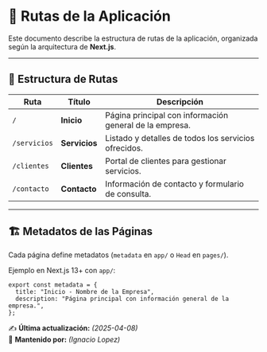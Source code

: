 # 📍 Rutas de la Aplicación

Este documento describe la estructura de rutas de la aplicación, organizada según la arquitectura de **Next.js**.

---

## 📁 Estructura de Rutas

| Ruta         | Título        | Descripción                                             |
| ------------ | ------------- | ------------------------------------------------------- |
| `/`          | **Inicio**    | Página principal con información general de la empresa. |
| `/servicios` | **Servicios** | Listado y detalles de todos los servicios ofrecidos.    |
| `/clientes`  | **Clientes**  | Portal de clientes para gestionar servicios.            |
| `/contacto`  | **Contacto**  | Información de contacto y formulario de consulta.       |

---

## 🏗 Metadatos de las Páginas

Cada página define metadatos (`metadata` en `app/` o `Head` en `pages/`).

Ejemplo en Next.js 13+ con `app/`:

```tsx
export const metadata = {
  title: "Inicio - Nombre de la Empresa",
  description: "Página principal con información general de la empresa.",
};
```

✍ **Última actualización:** _(2025-04-08)_  
🚀 **Mantenido por:** _(Ignacio Lopez)_
